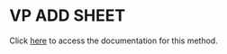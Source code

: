 <!---->
# VP ADD SHEET

Click [here](https://developer.4d.com/docs/ViewPro/method-list#vp-add-sheet) to access the documentation for this method.

